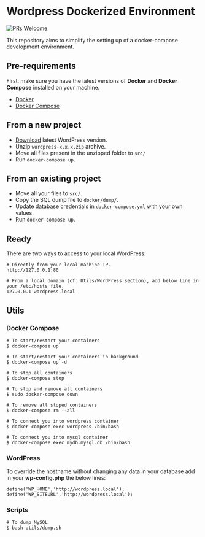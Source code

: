 # Wordpress Dockerized Environment
[![PRs Welcome][prs-badge]][prs]

This repository aims to simplify the setting up of a docker-compose development environment.

## Pre-requirements
First, make sure you have the latest versions of **Docker** and **Docker Compose** installed on your machine.
- [Docker](https://docs.docker.com/engine/installation/)
- [Docker Compose](https://docs.docker.com/compose/install/)

## From a new project

- [Download](https://wordpress.org/latest.zip) latest WordPress version.
- Unzip `wordpress-x.x.x.zip` archive.
- Move all files present in the unzipped folder to `src/`
- Run `docker-compose up`.

## From an existing project
- Move all your files to `src/`.
- Copy the SQL dump file to `docker/dump/`.
- Update database credentials in `docker-compose.yml` with your own values.
- Run `docker-compose up`.

## Ready
There are two ways to access to your local WordPress:

```
# Directly from your local machine IP.
http://127.0.0.1:80

# From a local domain (cf: Utils/WordPress section), add below line in your /etc/hosts file.
127.0.0.1 wordpress.local
``` 

## Utils

### Docker Compose

```
# To start/restart your containers
$ docker-compose up

# To start/restart your containers in background
$ docker-compose up -d

# To stop all containers
$ docker-compose stop

# To stop and remove all containers
$ sudo docker-compose down

# To remove all stoped containers
$ docker-compose rm --all

# To connect you into wordpress container
$ docker-compose exec wordpress /bin/bash

# To connect you into mysql container
$ docker-compose exec mydb.mysql.db /bin/bash
```

### WordPress

To override the hostname without changing any data in your database add in your **wp-config.php** the below lines:
```
define('WP_HOME','http://wordpress.local');
define('WP_SITEURL','http://wordpress.local');
```

### Scripts
```
# To dump MySQL 
$ bash utils/dump.sh
```


[prs-badge]: https://img.shields.io/badge/PRs-welcome-brightgreen.svg?style=flat-square
[prs]: http://makeapullrequest.com
